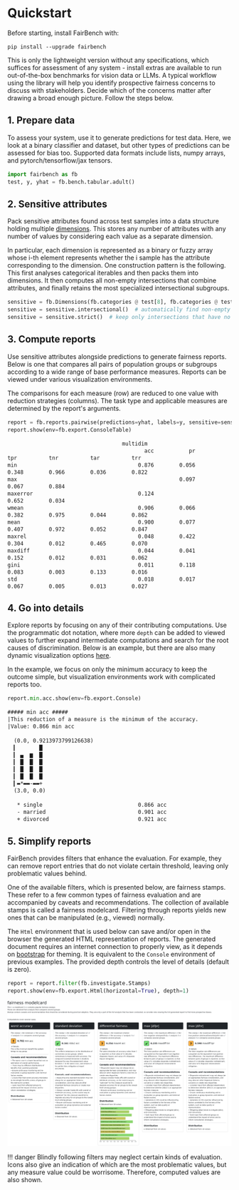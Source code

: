 # Quickstart

Before starting, install FairBench with:

```shell
pip install --upgrade fairbench
```

This is only the lightweight version without any specifications,
which suffices for assessment of any system - install extras are
available to run out-of-the-box benchmarks for vision data or LLMs.
A typical workflow using the library will help you identify prospective
fairness concerns to discuss with stakeholders. Decide which of 
the concerns matter after drawing a broad enough
picture. Follow the steps below.

## 1. Prepare data

To assess your system, use it to generate predictions for test data.
Here, we look at a binary classifier and dataset,
but other types of predictions can be assessed for bias too. 
Supported data formats include lists, numpy arrays, 
and pytorch/tensorflow/jax tensors.

```python
import fairbench as fb
test, y, yhat = fb.bench.tabular.adult()
```

## 2. Sensitive attributes

Pack sensitive attributes found across test samples
into a data structure holding multiple [dimensions](documentation/dimensions.md).
This stores any number of attributes with any number of values
by considering each value as a separate dimension.

In particular, each dimension is represented as a binary or fuzzy array
whose i-th element represents whether the i sample has the attribute
corresponding to the dimension. 
One construction pattern is the following. This first analyses categorical
iterables and then packs them into dimensions. It then computes all non-empty
intersections that combine attributes, and finally retains the most specialized 
intersectional subgroups.

```python
sensitive = fb.Dimensions(fb.categories @ test[8], fb.categories @ test[9])  # analyse the gender and race columns
sensitive = sensitive.intersectional()  # automatically find non-empty intersections
sensitive = sensitive.strict()  # keep only intersections that have no children
```

## 3. Compute reports

Use sensitive attributes alongside predictions 
to generate fairness reports.
Below is one that compares all pairs
of population groups or subgroups 
according to a wide range of base performance measures. 
Reports can be viewed under various visualization environments.

The comparisons for each measure (row) are reduced to one value
with reduction strategies (columns).
The task type and applicable measures are determined
by the report's arguments.


```python
report = fb.reports.pairwise(predictions=yhat, labels=y, sensitive=sensitive)
report.show(env=fb.export.ConsoleTable)  
```

```text
                                    multidim                                                                   
                                           acc           pr          tpr          tnr          tar          trr
min                                      0.876        0.056        0.348        0.966        0.036        0.822
max                                                   0.097                                  0.067        0.884
maxerror                                 0.124                     0.652        0.034                          
wmean                                    0.906        0.066        0.382        0.975        0.044        0.862
mean                                     0.900        0.077        0.407        0.972        0.052        0.847
maxrel                                   0.048        0.422        0.304        0.012        0.465        0.070
maxdiff                                  0.044        0.041        0.152        0.012        0.031        0.062
gini                                     0.011        0.118        0.083        0.003        0.133        0.016
std                                      0.018        0.017        0.067        0.005        0.013        0.027
```


## 4. Go into details

Explore reports by focusing on any of their contributing
computations. Use the programmatic dot notation,
where more `depth` can be added to viewed values
to further expand intermediate computations and search
for the root causes of discrimination. 
Below is an example, but there are also
many dynamic visualization options [here](documentation/interactive.md).

In the example, we focus on only the minimum accuracy to keep the outcome simple,
but visualization environments
work with complicated reports too.

```python
report.min.acc.show(env=fb.export.Console)
```

```text
##### min acc #####
|This reduction of a measure is the minimum of the accuracy.
|Value: 0.866 min acc

  (0.0, 0.9213973799126638)
  ▎       █
  ▎ ▄  ▆  █
  ▎ █  █  █
  ▎ █  █  █
  ▎ █  █  █
  ▎▬*▬▬-▬▬+
  (3.0, 0.0)
  
   * single                              0.866 acc
   - married                             0.901 acc
   + divorced                            0.921 acc
```

## 5. Simplify reports 

FairBench provides filters that enhance the evaluation.
For example, they can remove report entries that do not violate certain
threshold, leaving only problematic values behind.

One of the available filters, which is presented
below, are fairness stamps. These refer to a few 
common types of fairness evaluation and are accompanied
by caveats and recommendations. The collection of available
stamps is called a fairness modelcard. Filtering through
reports yields new ones that can be manipulated (e.g., viewed) 
normally.

The `Html` environment that is used below
can save and/or open in the browser
the generated HTML representation of reports. The generated document
requires an internet connection to properly view, as it depends
on [bootstrap](https://getbootstrap.com/) for theming. 
It is equivalent to the `Console` environment of previous examples.
The provided depth controls the level of details (default is zero).

```python
report = report.filter(fb.investigate.Stamps)
report.show(env=fb.export.Html(horizontal=True), depth=1)
```

![stamps](stamps.png)


!!! danger
    Blindly following filters may neglect certain
    kinds of evaluation. Icons also give an indication
    of which are the most problematic values, 
    but any measure value could be worrisome.
    Therefore, computed values are also shown.

